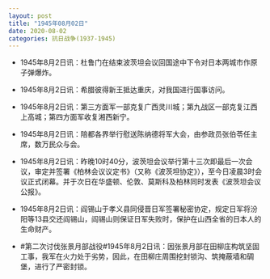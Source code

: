```yaml
---
layout: post
title: "1945年08月02日"
date: 2020-08-02
categories: 抗日战争(1937-1945)
---
```


<meta name="referrer" content="no-referrer" />

- 1945年8月2日讯：杜鲁门在结束波茨坦会议回国途中下令对日本两城市作原子弹爆炸。 

- 1945年8月2日讯：希腊彼得新王抵达重庆，对我国进行国事访问。 

- 1945年8月2日讯：第三方面军一部克复广西灵川城；第九战区一部克复江西上高城；第四方面军收复湘西新宁。 

- 1945年8月2日讯：陪都各界举行慰送陈纳德将军大会，由参政员张伯苓任主席，数万民众与会。 

- 1945年8月2日讯：昨晚10时40分，波茨坦会议举行第十三次即最后一次会议，审定并签署《柏林会议议定书》（又称《波茨坦协定》），至今日凌晨3时会议正式闭幕。并于次日在华盛顿、伦敦、莫斯科及柏林同时发表《波茨坦会议公报》。 

- 1945年8月2日讯：阎锡山于孝义县同侵晋日军签署秘密协定，规定日军将汾阳等13县交还阎锡山，阎锡山则保证日军失败时，保护在山西全省的日本人的生命财产。 

- #第二次讨伐张景月部战役#1945年8月2日讯：因张景月部在田柳庄构筑坚固工事，我军在火力处于劣势，因此，在田柳庄周围挖封锁沟、筑掩蔽墙和碉堡，进行了严密封锁。 

